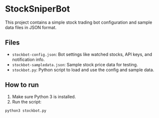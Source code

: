 # StockSniperBot

This project contains a simple stock trading bot configuration and sample data files in JSON format.

## Files

- `stockbot-config.json`: Bot settings like watched stocks, API keys, and notification info.
- `stockbot-sampledata.json`: Sample stock price data for testing.
- `stockbot.py`: Python script to load and use the config and sample data.

## How to run

1. Make sure Python 3 is installed.
2. Run the script:

```bash
python3 stockbot.py
